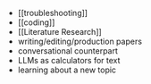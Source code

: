- [[troubleshooting]]
- [[coding]]
- [[Literature Research]]
- writing/editing/production papers
- conversational counterpart
- LLMs as calculators for text
- learning about a new topic